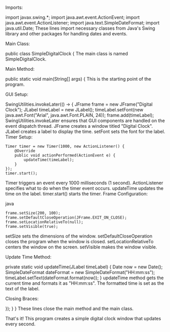 Imports:

import javax.swing.*;
import java.awt.event.ActionEvent;
import java.awt.event.ActionListener;
import java.text.SimpleDateFormat;
import java.util.Date;
These lines import necessary classes from Java's Swing library and other packages for handling dates and events.

Main Class:


public class SimpleDigitalClock {
The main class is named SimpleDigitalClock.

Main Method:

public static void main(String[] args) {
This is the starting point of the program.

GUI Setup:

SwingUtilities.invokeLater(() -> {
    JFrame frame = new JFrame("Digital Clock");
    JLabel timeLabel = new JLabel();
    timeLabel.setFont(new java.awt.Font("Arial", java.awt.Font.PLAIN, 24));
    frame.add(timeLabel);
SwingUtilities.invokeLater ensures that GUI components are handled on the event dispatch thread.
JFrame creates a window titled "Digital Clock".
JLabel creates a label to display the time.
setFont sets the font for the label.
Timer Setup:


    Timer timer = new Timer(1000, new ActionListener() {
        @Override
        public void actionPerformed(ActionEvent e) {
            updateTime(timeLabel);
        }
    });
    timer.start();
Timer triggers an event every 1000 milliseconds (1 second).
ActionListener specifies what to do when the timer event occurs.
updateTime updates the time on the label.
timer.start() starts the timer.
Frame Configuration:

java

    frame.setSize(200, 100);
    frame.setDefaultCloseOperation(JFrame.EXIT_ON_CLOSE);
    frame.setLocationRelativeTo(null);
    frame.setVisible(true);
setSize sets the dimensions of the window.
setDefaultCloseOperation closes the program when the window is closed.
setLocationRelativeTo centers the window on the screen.
setVisible makes the window visible.

Update Time Method:

private static void updateTime(JLabel timeLabel) {
    Date now = new Date();
    SimpleDateFormat dateFormat = new SimpleDateFormat("HH:mm:ss");
    timeLabel.setText(dateFormat.format(now));
}
updateTime method gets the current time and formats it as "HH:mm:ss".
The formatted time is set as the text of the label.

Closing Braces:

});
}
}
These lines close the main method and the main class.

That's it! This program creates a simple digital clock window that updates every second.
